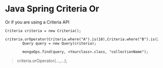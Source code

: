 Java Spring Criteria Or
=======================

Or if you are using a Criteria API

```
Criteria criteria = new Criteria();
        criteria.orOperator(Criteria.where("A").is(10),Criteria.where("B").is(20));
        Query query = new Query(criteria);

        mongoOps.find(query, <Yourclass>.class, "collectionName");
```
> criteria.orOperator(...,...);